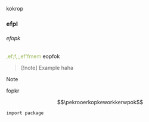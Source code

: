 kokrop
### efpl
###### efopk
<font color="#9bbb59">,ef;f,;,ef'fmem</font>
eopfok
> [!note] Example
> haha

>[!note]
>fopkr


$$\pekrooerkopkeworkkerwpok$$


```
import package
```




